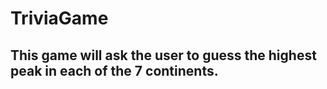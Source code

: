 # TriviaGame

## This game will ask the user to guess the highest peak in each of the 7 continents.  
